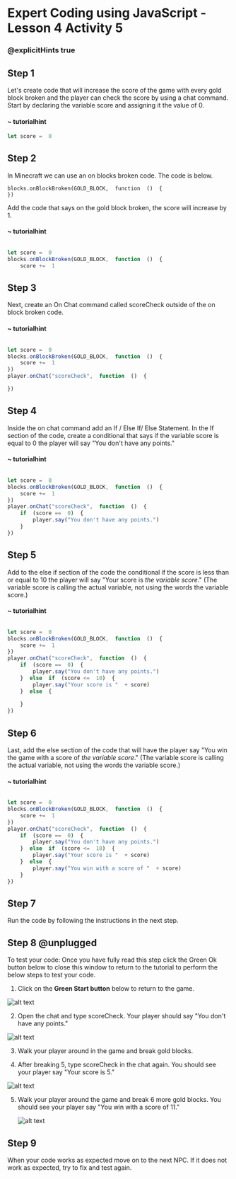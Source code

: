 # Expert Coding using JavaScript - Lesson 4 Activity 5
### @explicitHints true



## Step 1

Let's create code that will increase the score of the game with every gold block broken and the player can check the score by using a chat command.  
Start by declaring the variable score and assigning it the value of 0. 

#### ~ tutorialhint

```javascript 
let score =  0
```

## Step 2

In Minecraft we can use an on blocks broken code.  The code is below. 

    blocks.onBlockBroken(GOLD_BLOCK,  function  ()  {
    })

Add the code that says on the gold block broken, the score will increase by 1. 

#### ~ tutorialhint

```javascript 

let score =  0
blocks.onBlockBroken(GOLD_BLOCK,  function  ()  {
	score +=  1

```

## Step 3

Next, create an On Chat command called scoreCheck outside of the on block broken code.  

#### ~ tutorialhint

```javascript 

let score =  0
blocks.onBlockBroken(GOLD_BLOCK,  function  ()  {
	score +=  1
})
player.onChat("scoreCheck",  function  ()  {

})
```


## Step 4

Inside the on chat command add an If / Else If/ Else Statement.  In the If section of the code, create a conditional that says if the variable score is equal to 0 the player will say "You don't have any points."

#### ~ tutorialhint

```javascript 

let score =  0
blocks.onBlockBroken(GOLD_BLOCK,  function  ()  {
	score +=  1
})
player.onChat("scoreCheck",  function  ()  {
	if  (score ==  0)  {
		player.say("You don't have any points.")
	}
})
```

## Step 5

Add to the else if section of the code the conditional if the score is less than or equal to 10 the player will say "Your score is *the variable score*." (The variable score is calling the actual variable, not using the words the variable score.)


#### ~ tutorialhint

```javascript 

let score =  0
blocks.onBlockBroken(GOLD_BLOCK,  function  ()  {
	score +=  1
})
player.onChat("scoreCheck",  function  ()  {
	if  (score ==  0)  {
		player.say("You don't have any points.")
	}  else  if  (score <=  10)  {
		player.say("Your score is "  + score)
	}  else  {
		
	}
})
```

## Step 6

Last, add the else section of the code that will have the player say "You win the game with a score of *the variable score*." (The variable score is calling the actual variable, not using the words the variable score.)


#### ~ tutorialhint

```javascript 

let score =  0
blocks.onBlockBroken(GOLD_BLOCK,  function  ()  {
	score +=  1
})
player.onChat("scoreCheck",  function  ()  {
	if  (score ==  0)  {
		player.say("You don't have any points.")
	}  else  if  (score <=  10)  {
		player.say("Your score is "  + score)
	}  else  {
		player.say("You win with a score of "  + score)
	}
})
```

## Step 7

Run the code by following the instructions in the next step.


## Step 8 @unplugged

To test your code:
Once you have fully read this step click the Green Ok button below to close this window to return to the tutorial to perform the below steps to test your code.

1. Click on the **Green Start button** below to return to the game.

  

![alt text](https://expertjs.codingcredentials.com/Lesson1/1.1/1.JPG?raw=true  "Start")

2.  Open the chat and type scoreCheck. Your player should say "You don't have any points."
   
   ![alt text](https://expertjs.codingcredentials.com/Lesson4/4.2/4.2.2.png?raw=true  "Code")

3. Walk your player around in the game and break gold blocks.  

4. After breaking 5, type scoreCheck in the chat again. You should see your player say "Your score is 5."
   
  ![alt text](https://expertjs.codingcredentials.com/Lesson4/4.2/4.2.2.b.png?raw=true  "Code")


5. Walk your player around the game and break 6 more gold blocks. You should see your player say "You win with a score of 11."

      ![alt text](https://expertjs.codingcredentials.com/Lesson4/4.2/4.2.2.c.png?raw=true  "Code")
	  
## Step 9

When your code works as expected move on to the next NPC. 
If it does not work as expected, try to fix and test again.